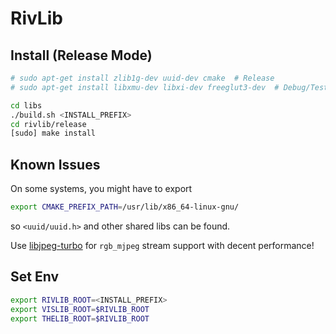 # RivLib

## Install (Release Mode)

```bash
# sudo apt-get install zlib1g-dev uuid-dev cmake  # Release
# sudo apt-get install libxmu-dev libxi-dev freeglut3-dev  # Debug/Tests

cd libs
./build.sh <INSTALL_PREFIX>
cd rivlib/release
[sudo] make install
```

## Known Issues

On some systems, you might have to export
```bash
export CMAKE_PREFIX_PATH=/usr/lib/x86_64-linux-gnu/
```
so `<uuid/uuid.h>` and other shared libs can be found.

Use [libjpeg-turbo](http://libjpeg-turbo.virtualgl.org/) for `rgb_mjpeg` stream support with decent performance!

## Set Env

```bash
export RIVLIB_ROOT=<INSTALL_PREFIX>
export VISLIB_ROOT=$RIVLIB_ROOT
export THELIB_ROOT=$RIVLIB_ROOT
```
